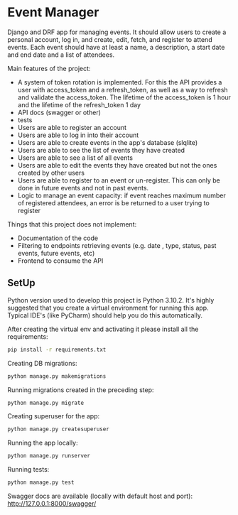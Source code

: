 # Event Manager
Django and DRF app for managing events. It should allow users to create a personal account, log in, and create, edit, 
fetch, and register to attend events. Each event should have at least a name, a description, a start date and end date 
and a list of attendees.

Main features of the project:
- A system of token rotation is implemented. For this the API provides a user with access_token and a refresh_token, 
as well as a way to refresh and validate the access_token. The lifetime of the access_token is 1 hour and the lifetime 
of the refresh_token 1 day
- API docs (swagger or other)
- tests
- Users are able to register an account
- Users are able to log in into their account
- Users are able to create events in the app's database (slqlite)
- Users are able to see the list of events they have created
- Users are able to see a list of all events
- Users are able to edit the events they have created but not the ones created by other users
- Users are able to register to an event or un-register. This can only be done in future events and not in past events.
- Logic to manage an event capacity: if event reaches maximum number of registered attendees, an error is be returned 
to a user trying to register

Things that this project does not implement:
- Documentation of the code
- Filtering to endpoints retrieving events (e.g. date , type, status, past events, future events, etc)
- Frontend to consume the API


## SetUp

Python version used to develop this project is Python 3.10.2. It's highly suggested that you create a virtual environment for running this app. Typical IDE's (like PyCharm) should
help you do this automatically.

After creating the virtual env and activating it please install all the requirements:

```bash
pip install -r requirements.txt
```

Creating DB migrations:

```bash
python manage.py makemigrations
```

Running migrations created in the preceding step:

```bash
python manage.py migrate
```

Creating superuser for the app:

```bash
python manage.py createsuperuser
```

Running the app locally:

```bash
python manage.py runserver
```
 
Running tests:

```bash
python manage.py test
```

Swagger docs are available (locally with default host and port): http://127.0.0.1:8000/swagger/